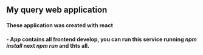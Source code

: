 ## My query web application

#### These application was created with react

#### - App contains all frontend develop, you can run this service running *npm install* next *npm run* and thts all.